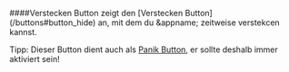 ####Verstecken Button
zeigt den [Verstecken Button] (/buttons#button_hide) an, mit dem du &appname; zeitweise verstekcen kannst.

Tipp: Dieser Button dient auch als [Panik Button](/panic), er sollte deshalb immer aktiviert sein!

